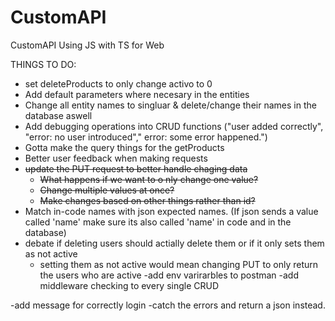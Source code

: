 # CustomAPI
CustomAPI Using JS with TS for Web


THINGS TO DO:

- set deleteProducts to only change activo to 0
- Add default parameters where necesary in the entities
- Change all entity names to singluar & delete/change their names in the database aswell
- Add debugging operations into CRUD functions ("user added correctly", "error: no user introduced"," error: some error happened.")
- Gotta make the query things for the getProducts
- Better user feedback when making requests
- ~~update the PUT request to better handle chaging data~~
    - ~~What happens if we want to o nly change one value?~~
    - ~~Change multiple values at once?~~
    - ~~Make changes based on other things rather than id?~~
- Match in-code names with json expected names. (If json sends a value called 'name' make sure its also called 'name' in code and in the database)
- debate if deleting users should actially delete them or if it only sets them as not active
    - setting them as not active would mean changing PUT to only return the users who are active
-add env varirarbles to postman
-add middleware checking to every single CRUD

-add message for correctly login
-catch the errors and return a json instead.